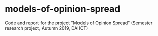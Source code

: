 # models-of-opinion-spread
Code and report for the project "Models of Opinion Spread" (Semester research project, Autumn 2019, DAIICT)
